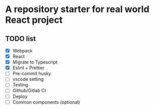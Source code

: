 # A repository starter for real world React project

## TODO list
- [x] Webpack
- [x] React
- [x] Migrate to Typescript
- [x] Eslint + Prettier
- [ ] Pre-commit husky
- [ ] vscode setting
- [ ] Testing
- [ ] Github/Gitlab CI
- [ ] Deploy
- [ ] Common components (optional)